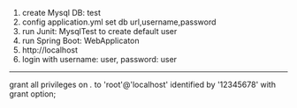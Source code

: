 1. create Mysql DB: test
2. config application.yml set db url,username,password
3. run Junit: MysqlTest to create default user
4. run Spring Boot: WebApplicaton
5. http://localhost
6. login with username: user, password: user
--------------------------------------------
grant all privileges on *.* to 'root'@'localhost'  identified by '12345678' with grant option;